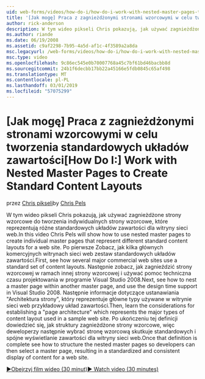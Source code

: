 ```yaml
---
uid: web-forms/videos/how-do-i/how-do-i-work-with-nested-master-pages-to-create-standard-content-layouts
title: '[Jak mogę] Praca z zagnieżdżonymi stronami wzorcowymi w celu tworzenia standardowych układów zawartości | Dokumentacja firmy Microsoft'
author: rick-anderson
description: W tym wideo pikseli Chris pokazują, jak używać zagnieżdżone strony wzorcowe do tworzenia indywidualnych strony wzorcowe, które reprezentują różne standardowych układów zawartości w...
ms.author: riande
ms.date: 06/19/2008
ms.assetid: c9af2298-7b95-4a5d-af1c-4f3589a2a8da
msc.legacyurl: /web-forms/videos/how-do-i/how-do-i-work-with-nested-master-pages-to-create-standard-content-layouts
msc.type: video
ms.openlocfilehash: 9c86ec545e0b70007768a45c7bf61bd46bacbb8d
ms.sourcegitcommit: 24b1f6decbb17bb22a45166e5fdb0845c65af498
ms.translationtype: MT
ms.contentlocale: pl-PL
ms.lasthandoff: 03/01/2019
ms.locfileid: "57075299"
---
```

<a name="how-do-i-work-with-nested-master-pages-to-create-standard-content-layouts"></a><span data-ttu-id="cbc19-103">[Jak mogę] Praca z zagnieżdżonymi stronami wzorcowymi w celu tworzenia standardowych układów zawartości</span><span class="sxs-lookup"><span data-stu-id="cbc19-103">[How Do I:] Work with Nested Master Pages to Create Standard Content Layouts</span></span>
====================
<span data-ttu-id="cbc19-104">przez [Chris pikseli](https://twitter.com/chrispels)</span><span class="sxs-lookup"><span data-stu-id="cbc19-104">by [Chris Pels](https://twitter.com/chrispels)</span></span>

<span data-ttu-id="cbc19-105">W tym wideo pikseli Chris pokazują, jak używać zagnieżdżone strony wzorcowe do tworzenia indywidualnych strony wzorcowe, które reprezentują różne standardowych układów zawartości dla witryny sieci web.</span><span class="sxs-lookup"><span data-stu-id="cbc19-105">In this video Chris Pels will show how to use nested master pages to create individual master pages that represent different standard content layouts for a web site.</span></span> <span data-ttu-id="cbc19-106">Po pierwsze Zobacz, jak kilka głównych komercyjnych witrynach sieci web zestaw standardowych układów zawartości.</span><span class="sxs-lookup"><span data-stu-id="cbc19-106">First, see how several major commercial web sites use a standard set of content layouts.</span></span> <span data-ttu-id="cbc19-107">Następnie zobacz, jak zagnieździć strony wzorcowej w ramach innej strony wzorcowej i używać pomoc techniczna czasu projektowania w programie Visual Studio 2008.</span><span class="sxs-lookup"><span data-stu-id="cbc19-107">Next, see how to nest a master page within another master page, and use the design time support in Visual Studio 2008.</span></span> <span data-ttu-id="cbc19-108">Następnie informacje dotyczące ustanawiania "Architektura strony", który reprezentuje główne typy używane w witrynie sieci web przykładowy układ zawartości.</span><span class="sxs-lookup"><span data-stu-id="cbc19-108">Then, learn the considerations for establishing a "page architecture" which represents the major types of content layout used in a sample web site.</span></span> <span data-ttu-id="cbc19-109">Po ukończeniu tej definicji dowiedzieć się, jak struktury zagnieżdżone strony wzorcowe, więc deweloperzy następnie wybrać stronę wzorcową skutkuje standardowych i spójne wyświetlanie zawartości dla witryny sieci web.</span><span class="sxs-lookup"><span data-stu-id="cbc19-109">Once that definition is complete see how to structure the nested master pages so developers can then select a master page, resulting in a standardized and consistent display of content for a web site.</span></span>

[<span data-ttu-id="cbc19-110">&#9654;Obejrzyj film wideo (30 minut)</span><span class="sxs-lookup"><span data-stu-id="cbc19-110">&#9654; Watch video (30 minutes)</span></span>](https://channel9.msdn.com/Blogs/ASP-NET-Site-Videos/how-do-i-work-with-nested-master-pages-to-create-standard-content-layouts)
